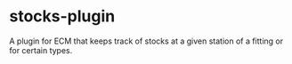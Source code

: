 stocks-plugin
=============

A plugin for ECM that keeps track of stocks at a given station of a fitting or for certain types.
